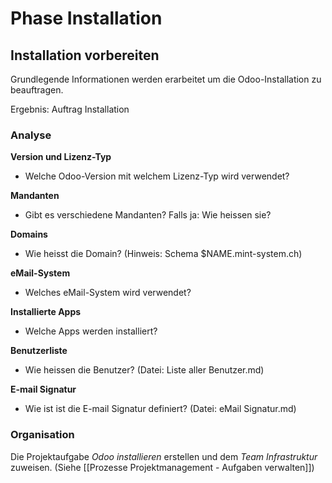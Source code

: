 # Phase Installation
## Installation vorbereiten

Grundlegende Informationen werden erarbeitet um die Odoo-Installation zu beauftragen.

Ergebnis: Auftrag Installation


### Analyse

**Version und Lizenz-Typ**

-   Welche Odoo-Version mit welchem Lizenz-Typ wird verwendet?

**Mandanten**

-   Gibt es verschiedene Mandanten? Falls ja: Wie heissen sie?

 **Domains**
 
-   Wie heisst die Domain? (Hinweis: Schema $NAME.mint-system.ch)

**eMail-System**

-   Welches eMail-System wird verwendet?

**Installierte Apps**

-   Welche Apps werden installiert?

**Benutzerliste**
-   Wie heissen die Benutzer?  (Datei: Liste aller Benutzer.md)

**E-mail Signatur**
-   Wie ist ist die E-mail Signatur definiert? (Datei: eMail Signatur.md)


### Organisation

Die Projektaufgabe *Odoo installieren* erstellen und dem *Team Infrastruktur* zuweisen. (Siehe [[Prozesse Projektmanagement - Aufgaben verwalten]])
